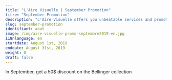 ```yaml
---
title: "L'Aire Visuelle | September Promotion"
titre: "September Promotion"
description: "L'Aire Visuelle offers you unbeatable services and promotions near you."
slug: september-promotion
identifiant: aout
image: /img/aire-visuelle-promo-septembre2019-en.jpg
i18nlanguage: en
startdate: August 1st, 2019
enddate: August 31st, 2019
weight: 0
draft: false
---
```


In September, get a 50$ discount on the Bellinger collection
